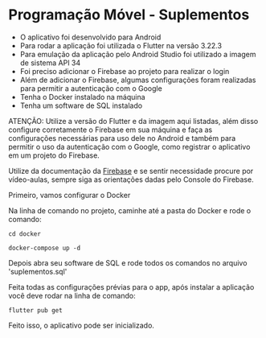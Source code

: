 # Programação Móvel - Suplementos

- O aplicativo foi desenvolvido para Android
- Para rodar a aplicação foi utilizada o Flutter na versão 3.22.3
- Para emulação da aplicação pelo Android Studio foi utilizado a imagem de sistema API 34
- Foi preciso adicionar o Firebase ao projeto para realizar o login
- Além de adicionar o Firebase, algumas configurações foram realizadas para permitir a autenticação com o Google
- Tenha o Docker instalado na máquina
- Tenha um software de SQL instalado

ATENÇÃO: Utilize a versão do Flutter e da imagem aqui listadas, além disso configure corretamente o Firebase em sua máquina e faça as configurações necessárias para uso dele no Android e também para permitir o uso da autenticação com o Google, como registrar o aplicativo em um projeto do Firebase.

Utilize da documentação da [Firebase](https://firebase.google.com/docs/flutter/setup?hl=pt-br&platform=android) e se sentir necessidade procure por vídeo-aulas, sempre siga as orientações dadas pelo Console do Firebase.

Primeiro, vamos configurar o Docker

Na linha de comando no projeto, caminhe até a pasta do Docker e rode o comando:

```
cd docker

docker-compose up -d
```

Depois abra seu software de SQL e rode todos os comandos no arquivo 'suplementos.sql'

Feita todas as configurações prévias para o app, após instalar a aplicação você deve rodar na linha de comando:

```
flutter pub get
```

Feito isso, o aplicativo pode ser inicializado.
